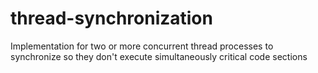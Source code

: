 # thread-synchronization
Implementation for two or more concurrent thread processes to synchronize so they don't execute simultaneously critical code sections
